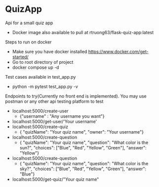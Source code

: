 # QuizApp

Api for a small quiz app

- Docker image also available to pull at rtruong63/flask-quiz-app:latest

Steps to run on docker

- Make sure you have docker installed https://www.docker.com/get-started/
- Go to root directory of project
- docker compose up -d

Test cases available in test_app.py

- python -m pytest test_app.py -v

Endpoints to try(Currently no front end is implemented). You may use postman or any other api testing platform to test

- localhost:5000/create-user
  - {"username" : "Any username you want"}
- localhost:5000/get-user/'Your username'
- localhost:5000/create-quiz
  - { "quizName": "Your quiz name", "owner": "Your username"}
- localhost:5000/create-question
  - { "quizName": "Your quiz name", "question": "What color is the sun?", "choices": ["Blue", "Red", "Yellow", "Green"], "answer": "Yellow"}
- localhost:5000/create-question
  - { "quizName": "Your quiz name", "question": "What color is the sky?", "choices": ["Blue", "Red", "Yellow", "Green"], "answer": "Blue"}
- localhost:5000/get-quiz/"Your quiz name"

